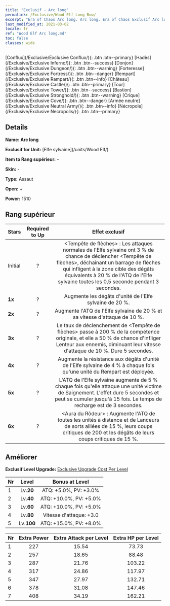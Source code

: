 ```yaml
---
title: "Exclusif - Arc long"
permalink: /Exclusive/Wood Elf Long Bow/
excerpt: "Era of Chaos Arc long. Arc long. Era of Chaos Exclusif Arc long. Elfe sylvaine Exclusif."
last_modified_at: 2021-03-02
locale: fr
ref: "Wood Elf Arc long.md"
toc: false
classes: wide
---
```

 [Conflux](/Exclusive/Exclusive Conflux/){: .btn .btn--primary} [Hadès](/Exclusive/Exclusive Inferno/){: .btn .btn--success} [Donjon](/Exclusive/Exclusive Dungeon/){: .btn .btn--warning} [Forteresse](/Exclusive/Exclusive Fortress/){: .btn .btn--danger} [Rempart](/Exclusive/Exclusive Rampart/){: .btn .btn--info} [Château](/Exclusive/Exclusive Castle/){: .btn .btn--primary} [Tour](/Exclusive/Exclusive Tower/){: .btn .btn--success} [Bastion](/Exclusive/Exclusive Stronghold/){: .btn .btn--warning} [Crique](/Exclusive/Exclusive Cove/){: .btn .btn--danger} [Armée neutre](/Exclusive/Exclusive Neutral Army/){: .btn .btn--info} [Nécropole](/Exclusive/Exclusive Necropolis/){: .btn .btn--primary} 

## Details
 **Name: Arc long** 

 **Exclusif for Unit:** [Elfe sylvaine](/units/Wood Elf/) 

 **Item to Rang supérieur:** -

 **Skin:** -

 **Type:** Assaut

 **Open:** +

 **Power:** 1510

## Rang supérieur

  |     Stars    |  Required to Up | Effet exclusif |
  |:-------------|:---------------:|:---------------:|
  |  Initial  | ? | <Tempête de flèches> : Les attaques normales de l'Elfe sylvaine ont 3 % de chance de déclencher <Tempête de flèches>, déchaînant un barrage de flèches qui infligent à la zone cible des dégâts équivalents à 20 % de l'ATQ de l'Elfe sylvaine toutes les 0,5 seconde pendant 3 secondes. |
  | **1x** <i class="fas fa-star"/> | ? | Augmente les dégâts d'unité de l'Elfe sylvaine de 20 %. |
  | **2x** <i class="fas fa-star"/> | ? | Augmente l'ATQ de l'Elfe sylvaine de 20 % et sa vitesse d'attaque de 10 %. |
  | **3x** <i class="fas fa-star"/> | ? | Le taux de déclenchement de <Tempête de flèches> passe à 200 % de la compétence originale, et elle a 50 % de chance d'infliger Lenteur aux ennemis, diminuant leur vitesse d'attaque de 10 %. Dure 5 secondes. |
  | **4x** <i class="fas fa-star"/> | ? | Augmente la résistance aux dégâts d'unité de l'Elfe sylvaine de 4 % à chaque fois qu'une unité du Rempart est déployée. |
  | **5x** <i class="fas fa-star"/> | ? | L'ATQ de l'Elfe sylvaine augmente de 5 % chaque fois qu'elle attaque une unité victime de Saignement. L'effet dure 5 secondes et peut se cumuler jusqu'à 15 fois. Le temps de recharge est de 3 secondes. |
  | **6x** <i class="fas fa-star"/> | ? | <Aura du Rôdeur> : Augmente l'ATQ de toutes les unités à distance et de Lanceurs de sorts alliées de 15 %, leurs coups critiques de 200 et les dégâts de leurs coups critiques de 15 %. |


## Améliorer
 **Exclusif Level Upgrade:** [Exclusive Upgrade Cost Per Level](/Exclusive/ExclusiveUpgradeCostPerLevel/)

  |  Nr  |   Level  | Bonus at Level |
  |:-----|:--------:|:--------------:|
  | 1 | Lv.**20** | ATQ: +5.0%, PV: +3.0% |
  | 2 | Lv.**40** | ATQ: +10.0%, PV: +5.0% |
  | 3 | Lv.**60** | ATQ: +10.0%, PV: +5.0% |
  | 4 | Lv.**80** | Vitesse d'attaque: +3.0 |
  | 5 | Lv.**100** | ATQ: +15.0%, PV: +8.0% |


  |  Nr  |  Extra Power | Extra Attack per Level | Extra HP per Level |
  |:-----|:--------:|:--------:|:--------:|
  | 1 | 227 | 15.54 | 73.73 |
  | 2 | 257 | 18.65 | 88.48 |
  | 3 | 287 | 21.76 | 103.22 |
  | 4 | 317 | 24.86 | 117.97 |
  | 5 | 347 | 27.97 | 132.71 |
  | 6 | 378 | 31.08 | 147.46 |
  | 7 | 408 | 34.19 | 162.21 |


